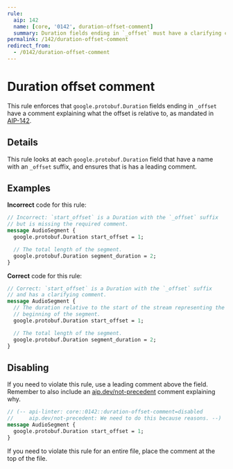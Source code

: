 ```yaml
---
rule:
  aip: 142
  name: [core, '0142', duration-offset-comment]
  summary: Duration fields ending in `_offset` must have a clarifying comment.
permalink: /142/duration-offset-comment
redirect_from:
  - /0142/duration-offset-comment
---
```


# Duration offset comment

This rule enforces that `google.protobuf.Duration` fields ending in `_offset`
have a comment explaining what the offset is relative to, as mandated in
[AIP-142][].

## Details

This rule looks at each `google.protobuf.Duration` field that have a name
with an `_offset` suffix, and ensures that is has a leading
comment.

## Examples

**Incorrect** code for this rule:

```proto
// Incorrect: `start_offset` is a Duration with the `_offset` suffix
// but is missing the required comment.
message AudioSegment {
  google.protobuf.Duration start_offset = 1;

  // The total length of the segment.
  google.protobuf.Duration segment_duration = 2;
}
```

**Correct** code for this rule:

```proto
// Correct: `start_offset` is a Duration with the `_offset` suffix
// and has a clarifying comment.
message AudioSegment {
  // The duration relative to the start of the stream representing the
  // beginning of the segment.
  google.protobuf.Duration start_offset = 1;

  // The total length of the segment.
  google.protobuf.Duration segment_duration = 2;
}
```

## Disabling

If you need to violate this rule, use a leading comment above the field.
Remember to also include an [aip.dev/not-precedent][] comment explaining why.

```proto
// (-- api-linter: core::0142::duration-offset-comment=disabled
//     aip.dev/not-precedent: We need to do this because reasons. --)
message AudioSegment {
  google.protobuf.Duration start_offset = 1;
}
```

If you need to violate this rule for an entire file, place the comment at the
top of the file.

[aip-142]: https://aip.dev/142
[aip.dev/not-precedent]: https://aip.dev/not-precedent
